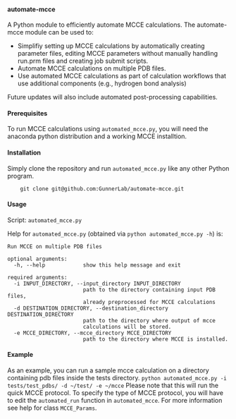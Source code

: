 #### automate-mcce
A Python module to efficiently automate MCCE calculations.
The automate-mcce module can be used to: 

- Simplifiy setting up MCCE calculations by automatically creating parameter files, editing MCCE parameters without manually handling run.prm files and creating job submit scripts.
- Automate MCCE calculations on multiple PDB files. 
- Use automated MCCE calculations as part of calculation workflows that use additional components (e.g., hydrogen bond analysis) 

Future updates will also include automated post-processing capabilities. 

#### Prerequisites
To run MCCE calculations using `automated_mcce.py`, you will need the anaconda python distribution and a working MCCE installtion.
#### Installation
Simply clone the repository and run `automated_mcce.py` like any other Python program. 
```
    git clone git@github.com:GunnerLab/automate-mcce.git
```
#### Usage
Script: `automated_mcce.py`

Help for `automated_mcce.py` (obtained via `python automated_mcce.py -h`) is:

```
Run MCCE on multiple PDB files

optional arguments:
  -h, --help            show this help message and exit

required arguments:
  -i INPUT_DIRECTORY, --input_directory INPUT_DIRECTORY
                        path to the directory containing input PDB files,
                        already preprocessed for MCCE calculations
  -d DESTINATION_DIRECTORY, --destination_directory DESTINATION_DIRECTORY
                        path to the directory where output of mcce
                        calculations will be stored.
  -e MCCE_DIRECTORY, --mcce_directory MCCE_DIRECTORY
                        path to the directory where MCCE is installed.
```

#### Example
As an example, you can run a sample mcce calculation on a directory containing pdb files inside the tests directory.
`python automated_mcce.py -i tests/test_pdbs/ -d ~/test/ -e ~/mcce`
Please note that this will run the quick MCCE protocol. To specify the type of MCCE protocol, you will have to edit the `automated_run` function in `automated_mcce`. For more information see help for class `MCCE_Params`.  